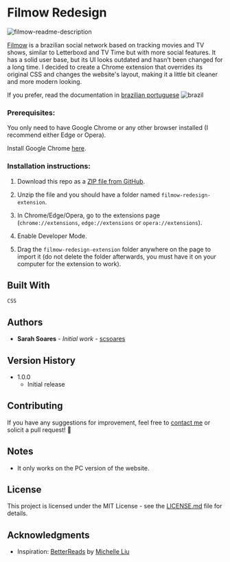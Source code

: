# Filmow Redesign

![filmow-readme-description](https://github.com/scsoares/filmow-redesign-extension/assets/121296372/4f37864d-ac78-4ced-8d16-5b3ffd48f12a)

[Filmow](http://filmow.com/) is a brazilian social network based on tracking movies and TV shows, similar to Letterboxd and TV Time but with more social features. It has a solid user base, but its UI looks outdated and hasn't been changed for a long time. I decided to create a Chrome extension that overrides its original CSS and changes the website's layout, making it a little bit cleaner and more modern looking.

If you prefer, read the documentation in <a href="https://github.com/scsoares/filmow-redesign-extension/blob/master/README-pt.md">brazilian portuguese</a> ![brazil](https://raw.githubusercontent.com/stevenrskelton/flag-icon/master/png/16/country-4x3/br.png)

### Prerequisites:

You only need to have Google Chrome or any other browser installed (I recommend either Edge or Opera).

Install Google Chrome [here](https://www.google.com/chrome/?brand=YTUH&gclid=CjwKCAjwm4ukBhAuEiwA0zQxk7nm0WqUTOwysM_j1qS-gkP8u2WvhSQBPqjOn5uNgyKhhk5T_-6f6BoCX6sQAvD_BwE&gclsrc=aw.ds).

### Installation instructions:

1. Download this repo as a [ZIP file from GitHub](https://github.com/scsoares/filmow_redesign/archive/master.zip).

2. Unzip the file and you should have a folder named `filmow-redesign-extension`.

3. In Chrome/Edge/Opera, go to the extensions page (`chrome://extensions`, `edge://extensions` or `opera://extensions`).

4. Enable Developer Mode.

5. Drag the `filmow-redesign-extension` folder anywhere on the page to import it (do not delete the folder afterwards, you must have it on your computer for the extension to work).

## Built With

`CSS`

## Authors

- **Sarah Soares** - _Initial work_ - [scsoares](https://github.com/scsoares)

## Version History

- 1.0.0
  - Initial release

## Contributing

If you have any suggestions for improvement, feel free to [contact me](mailto:sasodsgn@gmail.com) or solicit a pull request! 🙂

## Notes

- It only works on the PC version of the website.

## License

This project is licensed under the MIT License - see the [LICENSE.md](LICENSE.md) file for details.

## Acknowledgments

- Inspiration: [BetterReads](https://chrome.google.com/webstore/detail/modern-goodreads/ifbnfofjpbmnaennccominidogkogonm?hl=en&authuser=0) by [Michelle Liu](https://github.com/michellexliu)
